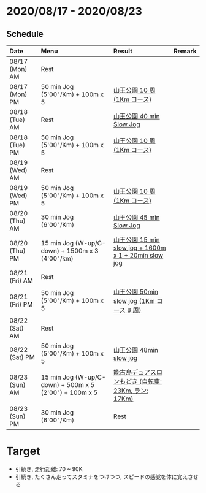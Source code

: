 # 2020/08/17 - 2020/08/23

## Schedule

| Date | Menu | Result | Remark |
|:---|:---|:---|:---|
| 08/17 (Mon) AM | Rest | | |
| 08/17 (Mon) PM | 50 min Jog (5'00"/Km) + 100m x 5 | [山王公園 10 周 (1Km コース)](https://yamap.com/activities/7358494) | |
| 08/18 (Tue) AM | Rest | [山王公園 40 min Slow Jog](https://yamap.com/activities/7360360) | |
| 08/18 (Tue) PM | 50 min Jog (5'00"/Km) + 100m x 5 | [山王公園 10 周 (1Km コース)](https://yamap.com/activities/7367066) | |
| 08/19 (Wed) AM | Rest | | |
| 08/19 (Wed) PM | 50 min Jog (5'00"/Km) + 100m x 5 | [山王公園 10 周 (1Km コース)](https://yamap.com/activities/7376170) | |
| 08/20 (Thu) AM | 30 min Jog (6'00"/Km) | [山王公園 45 min Slow Jog](https://yamap.com/activities/7377884) | |
| 08/20 (Thu) PM | 15 min Jog (W-up/C-down) + 1500m x 3 (4'00"/km) | [山王公園 15 min slow jog + 1600m x 1 + 20min slow jog](https://yamap.com/activities/7384346) | |
| 08/21 (Fri) AM | Rest | | |
| 08/21 (Fri) PM | 50 min Jog (5'00"/Km) + 100m x 5 | [山王公園 50min slow jog (1Km コース 8 周)](https://yamap.com/activities/7392970) | |
| 08/22 (Sat) AM | Rest | | |
| 08/22 (Sat) PM | 50 min Jog (5'00"/Km) + 100m x 5 | [山王公園 48min slow jog](https://yamap.com/activities/7413030) | |
| 08/23 (Sun) AM | 15 min Jog (W-up/C-down) + 500m x 5 (2'00") + 100m x 5 | [能古島デュアスロンもどき (自転車: 23Km, ラン: 17Km)](https://yamap.com/activities/7416747) | |
| 08/23 (Sun) PM | 30 min Jog (6'00"/Km) | Rest | |

# Target

* 引続き, 走行距離: 70 ~ 90K
* 引続き, たくさん走ってスタミナをつけつつ, スピードの感覚を体に覚えさせる
